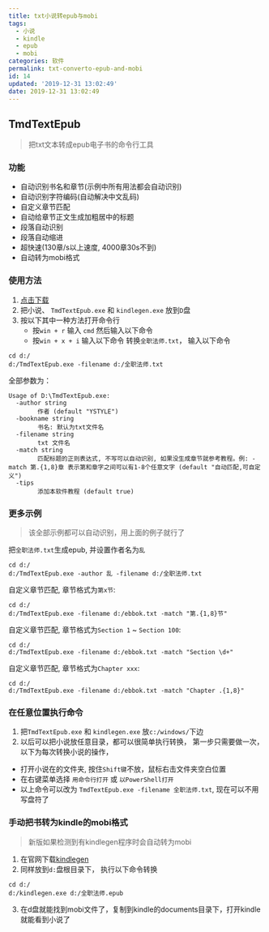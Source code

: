```yaml
---
title: txt小说转epub与mobi
tags:
  - 小说
  - kindle
  - epub
  - mobi
categories: 软件
permalink: txt-converto-epub-and-mobi
id: 14
updated: '2019-12-31 13:02:49'
date: 2019-12-31 13:02:49
---
```


## TmdTextEpub

> 把txt文本转成epub电子书的命令行工具

### 功能
- 自动识别书名和章节(示例中所有用法都会自动识别)
- 自动识别字符编码(自动解决中文乱码)
- 自定义章节匹配
- 自动给章节正文生成加粗居中的标题
- 段落自动识别
- 段落自动缩进
- 超快速(130章/s以上速度, 4000章30s不到)
- 自动转为mobi格式

### 使用方法
1. [点击下载](https://github.com/ystyle/TmdTextEpub/releases/latest)
1. 把小说、 `TmdTextEpub.exe` 和 `kindlegen.exe` 放到`D`盘
1. 按以下其中一种方法打开命令行
    - 按`win + r` 输入 `cmd` 然后输入以下命令
    - 按`win + x + i` 输入以下命令
转换`全职法师.txt`， 输入以下命令
```shell
cd d:/
d:/TmdTextEpub.exe -filename d:/全职法师.txt
```

全部参数为：
```$xslt
Usage of D:\TmdTextEpub.exe:
  -author string
        作者 (default "YSTYLE")
  -bookname string
        书名: 默认为txt文件名
  -filename string
        txt 文件名
  -match string
        匹配标题的正则表达式, 不写可以自动识别, 如果没生成章节就参考教程。例: -match 第.{1,8}章 表示第和章字之间可以有1-8个任意文字 (default "自动匹配,可自定义")
  -tips
        添加本软件教程 (default true)
```

### 更多示例
>该全部示例都可以自动识别，用上面的例子就行了

把`全职法师.txt`生成epub, 并设置作者名为`乱`
```shell
cd d:/
d:/TmdTextEpub.exe -author 乱 -filename d:/全职法师.txt
```

自定义章节匹配, 章节格式为`第x节`: 
```shell
cd d:/
d:/TmdTextEpub.exe -filename d:/ebbok.txt -match "第.{1,8}节"
```

自定义章节匹配, 章节格式为`Section 1` ~ `Section 100`: 
```shell
cd d:/
d:/TmdTextEpub.exe -filename d:/ebbok.txt -match "Section \d+"
```

自定义章节匹配, 章节格式为`Chapter xxx`: 
```shell
cd d:/
d:/TmdTextEpub.exe -filename d:/ebbok.txt -match "Chapter .{1,8}"
```

### 在任意位置执行命令
1. 把`TmdTextEpub.exe` 和 `kindlegen.exe` 放`c:/windows/`下边
2. 以后可以把小说放任意目录，都可以很简单执行转换， 第一步只需要做一次， 以下为每次转换小说的操作，
  - 打开小说在的文件夹, 按住`Shift键`不放，鼠标右击文件夹空白位置
  - 在右键菜单选择 `用命令行打开` 或 `以PowerShell打开`
  - 以上命令可以改为 `TmdTextEpub.exe -filename 全职法师.txt`,  现在可以不用写盘符了

### 手动把书转为kindle的mobi格式
>新版如果检测到有kindlegen程序时会自动转为mobi

1. 在官网下载[kindlegen](https://www.amazon.com/gp/feature.html?ie=UTF8&docId=1000765211)
2. 同样放到`d:`盘根目录下， 执行以下命令转换
  ```shell
  cd d:/
  d:/kindlegen.exe d:/全职法师.epub
  ```
3. 在d盘就能找到mobi文件了，复制到kindle的documents目录下，打开kindle就能看到小说了

